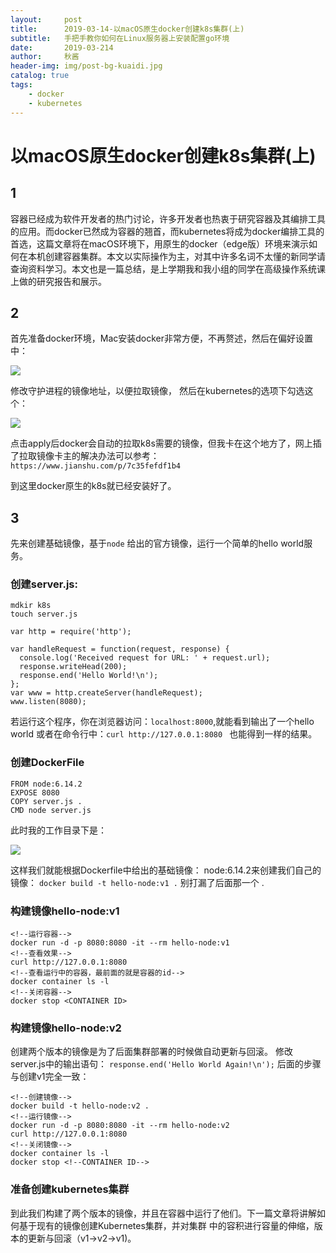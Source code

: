 ```yaml
---
layout:     post
title:      2019-03-14-以macOS原生docker创建k8s集群(上)
subtitle:   手把手教你如何在Linux服务器上安装配置go环境
date:       2019-03-214
author:     秋酱
header-img: img/post-bg-kuaidi.jpg
catalog: true
tags:
    - docker
    - kubernetes
---
```


# 以macOS原生docker创建k8s集群(上)

## 1
容器已经成为软件开发者的热门讨论，许多开发者也热衷于研究容器及其编排工具的应用。而docker已然成为容器的翘首，而kubernetes将成为docker编排工具的首选，这篇文章将在macOS环境下，用原生的docker（edge版）环境来演示如何在本机创建容器集群。本文以实际操作为主，对其中许多名词不太懂的新同学请查询资料学习。本文也是一篇总结，是上学期我和我小组的同学在高级操作系统课上做的研究报告和展示。

## 2 
首先准备docker环境，Mac安装docker非常方便，不再赘述，然后在偏好设置中：

![](https://ws3.sinaimg.cn/large/006tKfTcgy1g12jqlqq0fj30eg0fw75w.jpg)


修改守护进程的镜像地址，以便拉取镜像，
然后在kubernetes的选项下勾选这个：


![](https://ws1.sinaimg.cn/large/006tKfTcgy1g12jrq9bwcj30eg0ayabn.jpg)

点击apply后docker会自动的拉取k8s需要的镜像，但我卡在这个地方了，网上插了拉取镜像卡主的解决办法可以参考：
`https://www.jianshu.com/p/7c35fefdf1b4`

到这里docker原生的k8s就已经安装好了。

## 3
先来创建基础镜像，基于`node` 给出的官方镜像，运行一个简单的hello world服务。
### 创建server.js:
```
mdkir k8s
touch server.js
```

```
var http = require('http');

var handleRequest = function(request, response) {
  console.log('Received request for URL: ' + request.url);
  response.writeHead(200);
  response.end('Hello World!\n');
};
var www = http.createServer(handleRequest);
www.listen(8080);
```
若运行这个程序，你在浏览器访问：`localhost:8000`,就能看到输出了一个hello world
或者在命令行中：`curl http://127.0.0.1:8080 ` 也能得到一样的结果。
### 创建DockerFile
```
FROM node:6.14.2
EXPOSE 8080
COPY server.js .
CMD node server.js
```
此时我的工作目录下是：

![](https://ws1.sinaimg.cn/large/006tKfTcgy1g12kc9uva4j30es01dweu.jpg)

这样我们就能根据Dockerfile中给出的基础镜像： node:6.14.2来创建我们自己的镜像：
`docker build -t hello-node:v1 .` 别打漏了后面那一个 .
### 构建镜像hello-node:v1
```
<!--运行容器-->
docker run -d -p 8080:8080 -it --rm hello-node:v1
<!--查看效果-->
curl http://127.0.0.1:8080
<!--查看运行中的容器，最前面的就是容器的id-->
docker container ls -l
<!--关闭容器-->
docker stop <CONTAINER ID>
```
### 构建镜像hello-node:v2
创建两个版本的镜像是为了后面集群部署的时候做自动更新与回滚。
修改server.js中的输出语句：
`response.end('Hello World Again!\n');`
后面的步骤与创建v1完全一致：
```
<!--创建镜像-->
docker build -t hello-node:v2 .
<!--运行镜像-->
docker run -d -p 8080:8080 -it --rm hello-node:v2
curl http://127.0.0.1:8080
<!--关闭镜像-->
docker container ls -l
docker stop <!--CONTAINER ID-->
```
### 准备创建kubernetes集群
到此我们构建了两个版本的镜像，并且在容器中运行了他们。下一篇文章将讲解如何基于现有的镜像创建Kubernetes集群，并对集群
中的容积进行容量的伸缩，版本的更新与回滚（v1->v2->v1)。